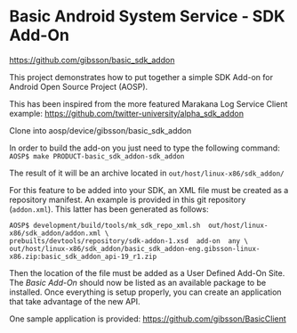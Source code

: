 Basic Android System Service - SDK Add-On
=========================================

https://github.com/gibsson/basic_sdk_addon

This project demonstrates how to put together a simple SDK Add-on for Android Open Source Project (AOSP).

This has been inspired from the more featured Marakana Log Service Client example:
https://github.com/twitter-university/alpha_sdk_addon

Clone into aosp/device/gibsson/basic_sdk_addon

In order to build the add-on you just need to type the following command:
`AOSP$ make PRODUCT-basic_sdk_addon-sdk_addon`

The result of it will be an archive located in `out/host/linux-x86/sdk_addon/`

For this feature to be added into your SDK, an XML file must be created as a repository manifest.
An example is provided in this git repository (`addon.xml`). This latter has been generated as follows:
```
AOSP$ development/build/tools/mk_sdk_repo_xml.sh  out/host/linux-x86/sdk_addon/addon.xml \
prebuilts/devtools/repository/sdk-addon-1.xsd  add-on  any \
out/host/linux-x86/sdk_addon/basic_sdk_addon-eng.gibsson-linux-x86.zip:basic_sdk_addon_api-19_r1.zip

```
Then the location of the file must be added as a User Defined Add-On Site.
The *Basic Add-On* should now be listed as an available package to be installed.
Once everything is setup properly, you can create an application that take advantage of the new API.

One sample application is provided:
https://github.com/gibsson/BasicClient

